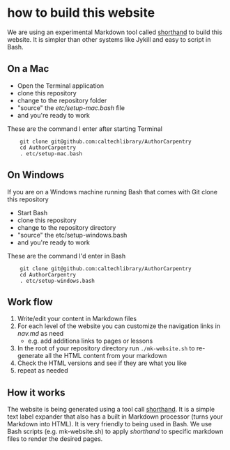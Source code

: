 
# how to build this website

We are using an experimental Markdown tool called [shorthand](https://github.com/caltechlibrary/shorthand) to build this website.
It is simpler than other systems like Jykill and easy to script in Bash.

## On a Mac

+ Open the Terminal application
+ clone this repository
+ change to the repository folder
+ "source" the *etc/setup-mac.bash* file
+ and you're ready to work

These are the command I enter after starting Terminal

```
    git clone git@github.com:caltechlibrary/AuthorCarpentry
    cd AuthorCarpentry
    . etc/setup-mac.bash
```

## On Windows

If you are on a Windows machine running Bash that comes with Git clone this repository

+ Start Bash
+ clone this repository
+ change to the repository directory
+ "source" the etc/setup-windows.bash
+ and you're ready to work

These are the command I'd enter in Bash

```
    git clone git@github.com:caltechlibrary/AuthorCarpentry
    cd AuthorCarpentry
    . etc/setup-windows.bash
```


## Work flow

1. Write/edit your content in Markdown files
2. For each level of the website you can customize the navigation links in *nav.md* as need
    + e.g. add additiona links to pages or lessons
3. In the root of your repository directory run `./mk-website.sh` to re-generate all the HTML content from your markdown
4. Check the HTML versions and see if they are what you like
5. repeat as needed

## How it works

The website is being generated using a tool call [shorthand](https://github.com/caltechlibrary/shorthand). It is a simple text label
expander that also has a built in Markdown processor (turns your Markdown into HTML). It is very friendly to being used in Bash.
We use Bash scripts (e.g. mk-website.sh) to apply *shorthand* to specific markdown files to render the desired pages.




